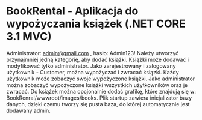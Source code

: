 # BookRental - Aplikacja do wypożyczania książek (.NET CORE 3.1 MVC)
Administrator: admin@gmail.com , hasło: Admin123!
Należy utworzyć przynajmniej jedną kategorię, aby dodać książki. Książki może dodawać i modyfikować tylko administrator. Jako zarejestrowany i zalogowany użytkownik - Customer, można wypożyczać i zwracać ksiązki. Każdy użytkownik może zobaczyć swoje wypożyczone książki. Jako administrator można zobaczyć wypożyczone książki wszystkich użytkowników oraz je zwracać. Do książek można opcjonalnie dodać grafikę, które znajdują się w: BookRenral/wwwroot/images/books. Plik startup zawiera inicjalizator bazy danych, dzięki czemu tworzy się pusta baza, do której automatycznie jest dodawany admin.
